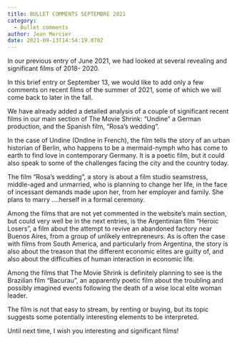 ```yaml
---
title: BULLET COMMENTS SEPTEMBRE 2021
category:
  - Bullet comments
author: Jean Mercier
date: 2021-09-13T14:54:19.070Z
---
```

In our previous entry of June 2021, we had looked at several revealing and significant films of 2018- 2020.

In this brief entry or September 13, we would like to add only a few comments on recent films of the summer of 2021, some of which we will come back to later in the fall.

We have already added a detailed analysis of a couple of significant recent films in our main section of The Movie Shrink: “Undine” a German production, and the Spanish film, “Rosa’s wedding”.

In the case of Undine (Ondine in French), the film tells the story of an urban historian of Berlin, who happens to be a mermaid-nymph who has come to earth to find love in contemporary Germany. It is a poetic film, but it could also speak to some of the challenges facing the city and the country today.

The film “Rosa’s wedding”, a story is about a film studio seamstress, middle-aged and unmarried, who is planning to change her life, in the face of incessant demands made upon her, from her employer and family. She plans to marry ….herself in a formal ceremony.

Among the films that are not yet commented in the website’s main section, but could very well be in the next entries, is the Argentinian film “Heroic Losers”, a film about the attempt to revive an abandoned factory near Buenos Aires, from a group of unlikely entrepreneurs. As is often the case with films from South America, and particularly from Argentina, the story is also about the treason that the different economic elites are guilty of, and also about the difficulties of human interaction in economic life.

Among the films that The Movie Shrink is definitely planning to see is the Brazilian film “Bacurau”, an apparently poetic film about the troubling and possibly imagined events following the death of a wise local elite woman leader.

The film is not that easy to stream, by renting or buying, but its topic suggests some potentially interesting elements to be interpreted.

Until next time, I wish you interesting and significant films!